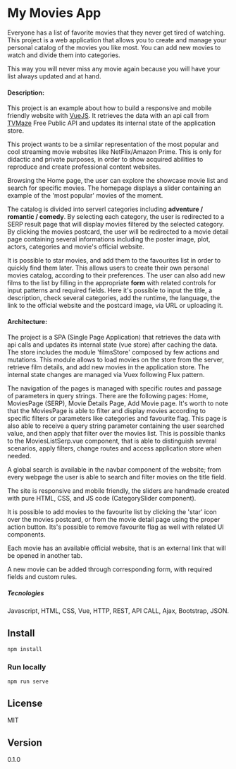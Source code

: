 # My Movies App



Everyone has a list of favorite movies that they never get tired of watching.
This project is a web application that allows you to create and manage your personal catalog of the movies you like most.
You can add new movies to watch and divide them into categories.

This way you will never miss any movie again because you will have your list always updated and at hand.


#### Description:

This project is an example about how to build a responsive and mobile friendly website with [VueJS]. It retrieves the data with an api call from [TVMaze] Free Public API and updates its internal state of the application store.

This project wants to be a similar representation of the most popular and cool streaming movie websites like NetFlix/Amazon Prime.
This is only for didactic and private purposes, in order to show acquired abilities to reproduce and create professional content websites.


Browsing the Home page, the user can explore the showcase movie list and search for specific movies.
The homepage displays a slider containing an example of the 'most popular' movies of the moment.

The catalog is divided into serverl categories including **adventure / romantic / comedy**.
By selecting each category, the user is redirected to a SERP result page that will display movies filtered by the selected category.
By clicking the movies postcard, the user will be redirected to a movie detail page containing several informations including the poster image, plot, actors, categories and movie's official website.

It is possible to star movies, and add them to the favourites list in order to quickly find them later.
This allows users to create their own personal movies catalog, according to their preferences.
The user can also add new films to the list by filling in the appropriate **form** with related controls for input patterns and required fields.
Here it's possible to input the title, a description, check several categories, add the runtime, the language, the link to the official website and the postcard image, via URL or uploading it.



#### Architecture:

The project is a SPA (Single Page Application) that retrieves the data with api calls and updates its internal state (vue store) after caching the data.
The store includes the module 'filmsStore' composed by few actions and mutations.
This module allows to load movies on the store from the server, retrieve film details, and add new movies in the application store.
The internal state changes are managed via Vuex following Flux pattern.

The navigation of the pages is managed with specific routes and passage of parameters in query strings.
There are the following pages: Home, MoviesPage (SERP), Movie Details Page, Add Movie page.
It's worth to note that the MoviesPage is able to filter and display movies according to specific filters or parameters like categories and favourite flag.
This page is also able to receive a query string parameter containing the user searched value, and then apply that filter over the movies list.
This is possible thanks to the MoviesListSerp.vue component, that is able to distinguish several scenarios, apply filters, change routes and access application store when needed.

A global search is available in the navbar component of the website; from every webpage the user is able to search and filter movies on the title field.

The site is responsive and mobile friendly, the sliders are handmade created with pure HTML, CSS, and JS code (CategorySlider component). 

It is possible to add movies to the favourite list by clicking the 'star' icon over the movies postcard, or from the movie detail page using the proper action button.
Its's possible to remove favourite flag as well with related UI components.

Each movie has an available official website, that is an external link that will be opened in another tab.

A new movie can be added through corresponding form, with required fields and custom rules.


##### Tecnologies

Javascript, HTML, CSS, Vue, HTTP, REST, API CALL, Ajax, Bootstrap, JSON.


## Install
```
npm install
```

### Run locally
```
npm run serve
```

## License


MIT

## Version

0.1.0



[VueJS]: <https://vuejs.org>
[TVMAze]: <https://www.tvmaze.com/api>
